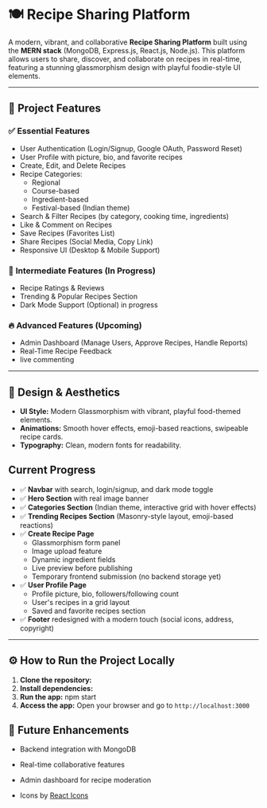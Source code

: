 # 🍽️ Recipe Sharing Platform

A modern, vibrant, and collaborative **Recipe Sharing Platform** built using the **MERN stack** (MongoDB, Express.js, React.js, Node.js). This platform allows users to share, discover, and collaborate on recipes in real-time, featuring a stunning glassmorphism design with playful foodie-style UI elements.

---

## 🚀 **Project Features**

### ✅ **Essential Features**
- User Authentication (Login/Signup, Google OAuth, Password Reset)
- User Profile with picture, bio, and favorite recipes
- Create, Edit, and Delete Recipes
- Recipe Categories:
  - Regional
  - Course-based
  - Ingredient-based
  - Festival-based (Indian theme)
- Search & Filter Recipes (by category, cooking time, ingredients)
- Like & Comment on Recipes
- Save Recipes (Favorites List)
- Share Recipes (Social Media, Copy Link)
- Responsive UI (Desktop & Mobile Support)

### 🌟 **Intermediate Features** (In Progress)
- Recipe Ratings & Reviews
- Trending & Popular Recipes Section
- Dark Mode Support (Optional) in progress

### 🔥 **Advanced Features** (Upcoming)
- Admin Dashboard (Manage Users, Approve Recipes, Handle Reports)
- Real-Time Recipe Feedback
- live commenting

---

## 🎨 **Design & Aesthetics**

- **UI Style:** Modern Glassmorphism with vibrant, playful food-themed elements.
- **Animations:** Smooth hover effects, emoji-based reactions, swipeable recipe cards.
- **Typography:** Clean, modern fonts for readability.

## **Current Progress**

- ✅ **Navbar** with search, login/signup, and dark mode toggle
- ✅ **Hero Section** with real image banner
- ✅ **Categories Section** (Indian theme, interactive grid with hover effects)
- ✅ **Trending Recipes Section** (Masonry-style layout, emoji-based reactions)
- ✅ **Create Recipe Page**
  - Glassmorphism form panel
  - Image upload feature
  - Dynamic ingredient fields
  - Live preview before publishing
  - Temporary frontend submission (no backend storage yet)
- ✅ **User Profile Page**
  - Profile picture, bio, followers/following count
  - User's recipes in a grid layout
  - Saved and favorite recipes section
- ✅ **Footer** redesigned with a modern touch (social icons, address, copyright)

---

## ⚙️ **How to Run the Project Locally**

1. **Clone the repository:**
2. **Install dependencies:**
3. **Run the app:**
   npm start
4. **Access the app:**
   Open your browser and go to `http://localhost:3000`

## 🔮 **Future Enhancements**
- Backend integration with MongoDB
- Real-time collaborative features
- Admin dashboard for recipe moderation

- Icons by [React Icons](https://react-icons.github.io/react-icons/)


